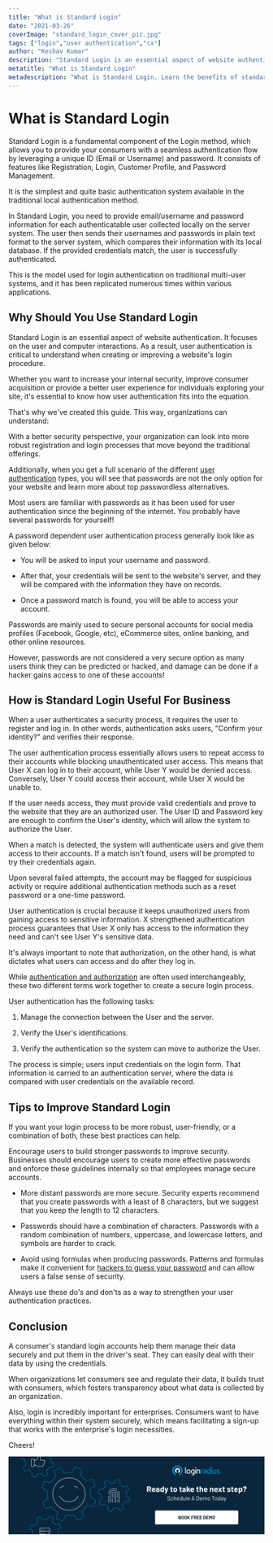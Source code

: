 ```yaml
---
title: "What is Standard Login"
date: "2021-03-26"
coverImage: "standard_login_cover_pic.jpg"
tags: ["login","user authentication","cx"]
author: "Keshav Kumar"
description: "Standard Login is an essential aspect of website authentication. With a better security perspective, your organization can look into more robust registration and login processes that move beyond the traditional offerings. That's why we've created this guide."
metatitle: "What is Standard Login"
metadescription: "What is Standard Login. Learn the benefits of standard login for your business  along with tips to encourage users to build stronger passwords and improve security."
---
```


# What is Standard Login

Standard Login is a fundamental component of the Login method, which allows you to provide your consumers with a seamless authentication flow by leveraging a unique ID (Email or Username) and password. It consists of features like Registration, Login, Customer Profile, and Password Management.

It is the simplest and quite basic authentication system available in the traditional local authentication method.

In Standard Login, you need to provide email/username and password information for each authenticatable user collected locally on the server system. The user then sends their usernames and passwords in plain text format to the server system, which compares their information with its local database. If the provided credentials match, the user is successfully authenticated.

This is the model used for login authentication on traditional multi-user systems, and it has been replicated numerous times within various applications.

## Why Should You Use Standard Login

Standard Login is an essential aspect of website authentication. It focuses on the user and computer interactions. As a result, user authentication is critical to understand when creating or improving a website's login procedure.


Whether you want to increase your internal security, improve consumer acquisition or provide a better user experience for individuals exploring your site, it's essential to know how user authentication fits into the equation.

  
That's why we've created this guide. This way, organizations can understand:


With a better security perspective, your organization can look into more robust registration and login processes that move beyond the traditional offerings.

  
Additionally, when you get a full scenario of the different [user authentication](https://www.loginradius.com/authentication/) types, you will see that passwords are not the only option for your website and learn more about top passwordless alternatives.


Most users are familiar with passwords as it has been used for user authentication since the beginning of the internet. You probably have several passwords for yourself!


A password dependent user authentication process generally look like as given below:

-   You will be asked to input your username and password.
    
-   After that, your credentials will be sent to the website's server, and they will be compared with the information they have on records.
    
-   Once a password match is found, you will be able to access your account.
    

Passwords are mainly used to secure personal accounts for social media profiles (Facebook, Google, etc), eCommerce sites, online banking, and other online resources.
 

However, passwords are not considered a very secure option as many users think they can be predicted or hacked, and damage can be done if a hacker gains access to one of these accounts!

## How is Standard Login Useful For Business

When a user authenticates a security process, it requires the user to register and log in. In other words, authentication asks users, "Confirm your identity?" and verifies their response.


The user authentication process essentially allows users to repeat access to their accounts while blocking unauthenticated user access. This means that User X can log in to their account, while User Y would be denied access. Conversely, User Y could access their account, while User X would be unable to.


If the user needs access, they must provide valid credentials and prove to the website that they are an authorized user. The User ID and Password key are enough to confirm the User's identity, which will allow the system to authorize the User.

  
When a match is detected, the system will authenticate users and give them access to their accounts. If a match isn't found, users will be prompted to try their credentials again.

  
Upon several failed attempts, the account may be flagged for suspicious activity or require additional authentication methods such as a reset password or a one-time password.


User authentication is crucial because it keeps unauthorized users from gaining access to sensitive information. X strengthened authentication process guarantees that User X only has access to the information they need and can't see User Y's sensitive data.


It's always important to note that authorization, on the other hand, is what dictates what users can access and do after they log in.


While [authentication and authorization](https://www.loginradius.com/blog/identity/2020/06/authentication-vs-authorization-infographic/) are often used interchangeably, these two different terms work together to create a secure login process.

User authentication has the following tasks:

1.  Manage the connection between the User and the server.
    
2.  Verify the User's identifications.
    
3.  Verify the authentication so the system can move to authorize the User.
    

  

The process is simple; users input credentials on the login form. That information is carried to an authentication server, where the data is compared with user credentials on the available record.

## Tips to Improve Standard Login

If you want your login process to be more robust, user-friendly, or a combination of both, these best practices can help.

  

Encourage users to build stronger passwords to improve security. Businesses should encourage users to create more effective passwords and enforce these guidelines internally so that employees manage secure accounts.

  

-   More distant passwords are more secure. Security experts recommend that you create passwords with a least of 8 characters, but we suggest that you keep the length to 12 characters.
    
-   Passwords should have a combination of characters. Passwords with a random combination of numbers, uppercase, and lowercase letters, and symbols are harder to crack.
    
-   Avoid using formulas when producing passwords. Patterns and formulas make it convenient for [hackers to guess your password](https://www.loginradius.com/blog/engineering/password-security-best-practices-compliance/) and can allow users a false sense of security.
    

Always use these do's and don'ts as a way to strengthen your user authentication practices.

  

## Conclusion

A consumer's standard login accounts help them manage their data securely and put them in the driver's seat. They can easily deal with their data by using the credentials.

When organizations let consumers see and regulate their data, it builds trust with consumers, which fosters transparency about what data is collected by an organization.

Also, login is incredibly important for enterprises. Consumers want to have everything within their system securely, which means facilitating a sign-up that works with the enterprise's login necessities.

Cheers!

[![book-a-demo-loginradius](../../assets/book-a-demo-loginradius.png)](https://www.loginradius.com/contact-us?utm_source=blog&utm_medium=web&utm_campaign=what-is-standard-login)